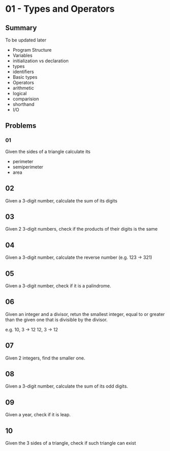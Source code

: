 # 01 - Types and Operators

## Summary

To be updated later

- Program Structure
- Variables
 - initialization vs declaration
 - types
 - identifiers
- Basic types
- Operators
 - arithmetic
 - logical
 - comparision
 - shorthand
- I/O

## Problems

### 01

Given the sides of a triangle calculate its
- perimeter
- semiperimeter
- area

## 02

Given a 3-digit number, calculate the sum of its digits

## 03

Given 2 3-digit numbers, check if the products of their digits is the same

## 04

Given a 3-digit number, calculate the reverse number (e.g. 123 -> 321)

## 05

Given a 3-digit number, check if it is a palindrome.

## 06

Given an integer and a divisor, retun the smallest integer, equal to or greater than the given one that is divisible by the divisor.

e.g.
10, 3 -> 12
12, 3 -> 12

## 07

Given 2 integers, find the smaller one.

## 08

Given a 3-digit number, calculate the sum of its odd digits.

## 09

Given a year, check if it is leap.

## 10

Given the 3 sides of a triangle, check if such triangle can exist